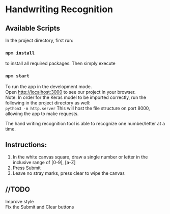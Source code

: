 # Handwriting Recognition

## Available Scripts

In the project directory, first run:

### `npm install`

to install all required packages. Then simply execute
 
### `npm start`

To run the app in the development mode.<br>
Open [http://localhost:3000](http://localhost:3000) to see our project in your browser.<br>
Note: In order for the Keras model to be imported correctly, run the following in the project directory as well:<br>
`python3 -m http.server` This will host the file structure on port 8000, allowing the app to make requests.<br>

The hand writing recognition tool is able to recognize one number/letter at a time.
## Instructions:
1. In the white canvas square, draw a single number or letter in the inclusive range of [0-9], [a-Z]
2. Press Submit
3. Leave no stray marks, press clear to wipe the canvas

## //TODO<br>
Improve style<br>
Fix the Submit and Clear buttons
